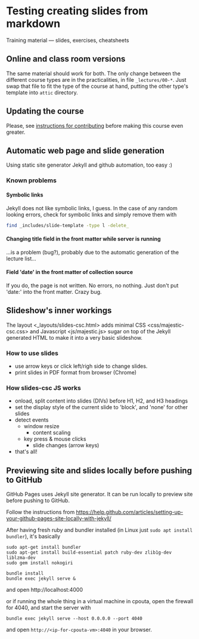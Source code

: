 # Testing creating slides from markdown

Training material — slides, exercises, cheatsheets

## Online and class room versions

The same material should work for both. The only change between the
different course types are in the practicalities, in file
`_lectures/00-*`. Just swap that file to fit the type of the course
at hand, putting the other type's template into `attic` directory.


## Updating the course

Please, see [instructions for contributing](CONTRIBUTING.md) before
making this course even greater.


## Automatic web page and slide generation

Using static site generator Jekyll and github automation, too easy :)


### Known problems

#### Symbolic links

Jekyll does not like symbolic links, I guess. In the case of any
random looking errors, check for symbolic links and simply
remove them with

```bash
find _includes/slide-template -type l -delete_
```

#### Changing title field in the front matter while server is running

...is a problem (bug?), probably due to the automatic generation of
the lecture list...

#### Field 'date' in the front matter of collection source

If you do, the page is not written. No errors, no nothing.  Just don't
put 'date:' into the front matter. Crazy bug.


## Slideshow's inner workings

The layout <_layouts/slides-csc.html> adds minimal CSS
<css/majestic-csc.css> and Javascript <js/majestic.js> sugar on top of
the Jekyll generated HTML to make it into a very basic slideshow.


### How to use slides

- use arrow keys or click left/righ side to change slides.
- print slides in PDF format from browser (Chrome)

### How slides-csc JS works

- onload, split content into slides (DIVs) before H1, H2, and H3
  headings
- set the display style of the current slide to 'block', and 'none'
  for other slides
- detect events
    - window resize
        - content scaling
    - key press & mouse clicks
        - slide changes (arrow keys)
- that's all!


## Previewing site and slides locally before pushing to GitHub

GitHub Pages uses Jekyll site generator. It can be run locally to
preview site before pushing to GitHub.

Follow the instructions from
https://help.github.com/articles/setting-up-your-github-pages-site-locally-with-jekyll/

After having fresh ruby and bundler installed (in Linux just `sudo apt
install bundler`), it's basically

```
sudo apt-get install bundler
sudo apt-get install build-essential patch ruby-dev zlib1g-dev liblzma-dev
sudo gem install nokogiri

bundle install
bundle exec jekyll serve &
```

and open http://localhost:4000

or if running the whole thing in a virtual machine in cpouta, open the firewall
for 4040, and start the server with

```
bundle exec jekyll serve --host 0.0.0.0 --port 4040
```

and open `http://<ip-for-cpouta-vm>:4040` in your browser.









